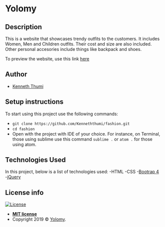 
# Yolomy
## Description
This is a website that showcases trendy outfits to the customers. It includes 
Women, Men and Children outfits. Their cost and size are also 
included. Other personal accesories include things like backpack and shoes.

To preview the website, use this link <a href="https://kenneththumi.github.io/fashion/" target="_blank">here</a>

## Author
- [Kenneth Thumi](https://github.com/KennethThumi)

## Setup instructions
To start using this project use the following commands:
- `git clone https://github.com/Kenneththumi/fashion.git`
- `cd fashion`
- Open with the project with IDE of your choice. For instance, on Terminal,
  those using sublime use this command `sublime .` or `atom .`
  for those using atom.

## Technologies Used
In this project, below is a list of technologies used:
-HTML
-CSS 
-[Bootrap 4](https://getbootstrap.com/)
-[jQuery](https://jquery.com/)

## License info
[![License](http://img.shields.io/:license-mit-blue.svg?style=flat-square)](http://badges.mit-license.org)

- **[MIT license](http://opensource.org/licenses/mit-license.php)**
- Copyright 2019 © <a href="https://kenneththumi.github.io/fashion/" target="_blank">Yolomy</a>.